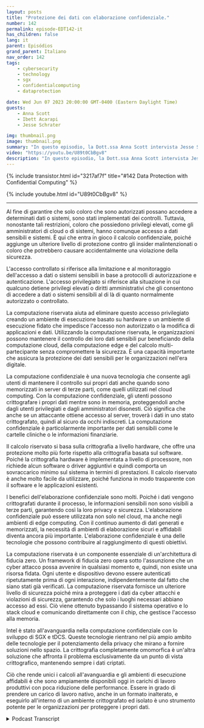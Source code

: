 ```yaml
---
layout: posts
title: "Protezione dei dati con elaborazione confidenziale."
number: 142
permalink: episode-EDT142-it
has_children: false
lang: it
parent: Episódios
grand_parent: Italiano
nav_order: 142
tags:
    - cybersecurity
    - technology
    - sgx
    - confidentialcomputing
    - dataprotection

date: Wed Jun 07 2023 20:00:00 GMT-0400 (Eastern Daylight Time)
guests:
    - Anna Scott
    - Ibett Acarapi
    - Jesse Schrater

img: thumbnail.png
image: thumbnail.png
summary: "In questo episodio, la Dott.ssa Anna Scott intervista Jesse Schrater e Ibett Acarapi su come proteggere i dati utilizzando la computazione confidenziale."
video: "https://youtu.be/U89t0CbBgv8"
description: "In questo episodio, la Dott.ssa Anna Scott intervista Jesse Schrater e Ibett Acarapi su come proteggere i dati utilizzando la computazione confidenziale."
---
```


<div>
{% include transistor.html id="3217af7f" title="#142 Data Protection with Confidential Computing" %}

{% include youtube.html id="U89t0CbBgv8" %}
</div>

---

Al fine di garantire che solo coloro che sono autorizzati possano accedere a determinati dati o sistemi, sono stati implementati dei controlli. Tuttavia, nonostante tali restrizioni, coloro che possiedono privilegi elevati, come gli amministratori di cloud o di sistemi, hanno comunque accesso a dati sensibili e sistemi. È qui che entra in gioco il calcolo confidenziale, poiché aggiunge un ulteriore livello di protezione contro gli insider malintenzionati o coloro che potrebbero causare accidentalmente una violazione della sicurezza.

L'accesso controllato si riferisce alla limitazione e al monitoraggio dell'accesso a dati o sistemi sensibili in base a protocolli di autorizzazione e autenticazione. L'accesso privilegiato si riferisce alla situazione in cui qualcuno detiene privilegi elevati o diritti amministrativi che gli consentono di accedere a dati o sistemi sensibili al di là di quanto normalmente autorizzato o controllato.

La computazione riservata aiuta ad eliminare questo accesso privilegiato creando un ambiente di esecuzione basato su hardware o un ambiente di esecuzione fidato che impedisce l'accesso non autorizzato o la modifica di applicazioni e dati. Utilizzando la computazione riservata, le organizzazioni possono mantenere il controllo dei loro dati sensibili pur beneficiando della computazione cloud, della computazione edge e del calcolo multi-partecipante senza compromettere la sicurezza. È una capacità importante che assicura la protezione dei dati sensibili per le organizzazioni nell'era digitale.

La computazione confidenziale è una nuova tecnologia che consente agli utenti di mantenere il controllo sui propri dati anche quando sono memorizzati in server di terze parti, come quelli utilizzati nel cloud computing. Con la computazione confidenziale, gli utenti possono crittografare i propri dati mentre sono in memoria, proteggendoli anche dagli utenti privilegiati e dagli amministratori disonesti. Ciò significa che anche se un attaccante ottiene accesso al server, troverà i dati in uno stato crittografato, quindi al sicuro da occhi indiscreti. La computazione confidenziale è particolarmente importante per dati sensibili come le cartelle cliniche o le informazioni finanziarie.

Il calcolo riservato si basa sulla crittografia a livello hardware, che offre una protezione molto più forte rispetto alla crittografia basata sul software. Poiché la crittografia hardware è implementata a livello di processore, non richiede alcun software o driver aggiuntivi e quindi comporta un sovraccarico minimo sul sistema in termini di prestazioni. Il calcolo riservato è anche molto facile da utilizzare, poiché funziona in modo trasparente con il software e le applicazioni esistenti.

I benefici dell'elaborazione confidenziale sono molti. Poiché i dati vengono crittografati durante il processo, le informazioni sensibili non sono visibili a terze parti, garantendo così la loro privacy e sicurezza. L'elaborazione confidenziale può essere utilizzata non solo nel cloud, ma anche negli ambienti di edge computing. Con il continuo aumento di dati generati e memorizzati, la necessità di ambienti di elaborazione sicuri e affidabili diventa ancora più importante. L'elaborazione confidenziale è una delle tecnologie che possono contribuire al raggiungimento di questi obiettivi.

La computazione riservata è un componente essenziale di un'architettura di fiducia zero. Un framework di fiducia zero opera sotto l'assunzione che un cyber attacco possa avvenire in qualsiasi momento e, quindi, non esiste una risorsa fidata. Ogni utente e dispositivo devono essere autenticati ripetutamente prima di ogni interazione, indipendentemente dal fatto che siano stati già verificati. La computazione riservata fornisce un ulteriore livello di sicurezza poiché mira a proteggere i dati da cyber attacchi e violazioni di sicurezza, garantendo che solo i luoghi necessari abbiano accesso ad essi. Ciò viene ottenuto bypassando il sistema operativo e lo stack cloud e comunicando direttamente con il chip, che gestisce l'accesso alla memoria.

Intel è stato all'avanguardia nella computazione confidenziale con lo sviluppo di SGX e tDCS. Queste tecnologie rientrano nel più ampio ambito delle tecnologie per il potenziamento della privacy che mirano a fornire soluzioni nello spazio. La crittografia completamente omomorfica è un'altra soluzione che affronta il problema esclusivamente da un punto di vista crittografico, mantenendo sempre i dati criptati.

Ciò che rende unici i calcoli all'avanguardia e gli ambienti di esecuzione affidabili è che sono ampiamente disponibili oggi in carichi di lavoro produttivi con poca riduzione delle performance. Essere in grado di prendere un carico di lavoro nativo, anche in un formato inalterato, e eseguirlo all'interno di un ambiente crittografato ed isolato è uno strumento potente per le organizzazioni per proteggere i propri dati.



<details>
<summary> Podcast Transcript </summary>

<p></p>

</details>

